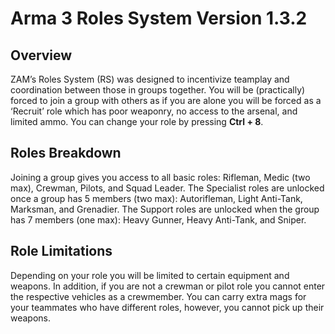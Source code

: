 # Arma 3 Roles System Version 1.3.2

## Overview

ZAM’s Roles System (RS) was designed to incentivize teamplay and coordination between those in groups together. You will be (practically) forced to join a group with others as if you are alone you will be forced as a ‘Recruit’ role which has poor weaponry, no access to the arsenal, and limited ammo. You can change your role by pressing **Ctrl + 8**.

## Roles Breakdown

Joining a group gives you access to all basic roles: Rifleman, Medic (two max), Crewman, Pilots, and Squad Leader. 
The Specialist roles are unlocked once a group has 5 members (two max): Autorifleman, Light Anti-Tank, Marksman, and Grenadier. 
The Support roles are unlocked when the group has 7 members (one max): Heavy Gunner, Heavy Anti-Tank, and Sniper. 

## Role Limitations

Depending on your role you will be limited to certain equipment and weapons. In addition, if you are not a crewman or pilot role you cannot enter the respective vehicles as a crewmember. You can carry extra mags for your teammates who have different roles, however, you cannot pick up their weapons.
